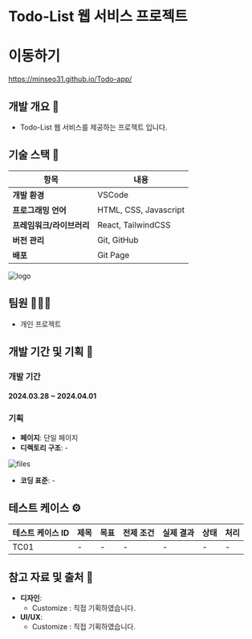 # Todo-List 웹 서비스 프로젝트

# 이동하기
https://minseo31.github.io/Todo-app/

## 개발 개요 📜
- Todo-List 웹 서비스를 제공하는 프로젝트 입니다.

## 기술 스택 🔧
| 항목             | 내용                                         |
|------------------|--------------------------------------------|
| **개발 환경**    | VSCode                                      |
| **프로그래밍 언어** | HTML, CSS, Javascript                |
| **프레임워크/라이브러리** | React, TailwindCSS                |
| **버전 관리**    | Git, GitHub                                  |
| **배포** | Git Page                           |

![logo]()


## 팀원 🧑‍🤝‍🧑
- 개인 프로젝트

## 개발 기간 및 기획 📝

### 개발 기간 
#### 2024.03.28 ~ 2024.04.01

### 기획
- **페이지**: 단일 페이지
- **디렉토리 구조**: -
  
![files]()

- **코딩 표준**: -

## 테스트 케이스 ⚙️
| 테스트 케이스 ID  | 제목                         | 목표                                                   | 전제 조건                                    | 실제 결과                                                  | 상태         | 처리                                      |
|------------------|------------------------------|---------------------------------------------------------|---------------------------------------------|------------------------------------------------------------|--------------|-------------------------------------------|
| TC01           | -       | - | -  | -     | -      | -                                     |



## 참고 자료 및 출처 📡
- **디자인**: 
  - Customize : 직접 기획하였습니다.
- **UI/UX**: 
  - Customize : 직접 기획하였습니다.
